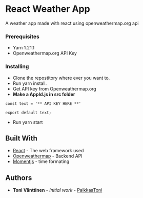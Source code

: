 # React Weather App

A weather app made with react using openweathermap.org api

### Prerequisites

* Yarn 1.21.1
* Openweathermap.org API Key

### Installing

* Clone the repostitory where ever you want to.
* Run yarn install.
* Get API key from Openweathermap.org
* **Make a AppId.js in src folder**
```
const text = '** API KEY HERE **'

export default text;
```
* Run yarn start

## Built With

* [React](https://reactjs.org/) - The web framework used
* [Openweathermap](https://openweathermap.org/) - Backend API
* [Momentjs](https://momentjs.com/) - time formating

## Authors

* **Toni Vänttinen** - *Initial work* - [PalkkaaToni](http://palkkaatoni.fi/)
